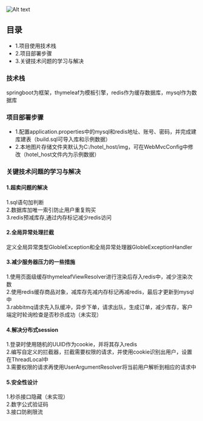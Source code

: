 ![Alt text](https://github.com/CcAled/hotel_manager/blob/master/demonstration/demonstration.jpg)
## 目录
* 1.项目使用技术栈
* 2.项目部署步骤
* 3.关键技术问题的学习与解决

### 技术栈
springboot为框架，thymeleaf为模板引擎，redis作为缓存数据库，mysql作为数据库
### 项目部署步骤
* 1.配置application.properties中的mysql和redis地址、账号、密码，并完成建库建表（build.sql可导入库和示例数据）
* 2.本地图片存储文件夹默认为C:/hotel_host/img，可在WebMvcConfig中修改（hotel_host文件内为示例数据）
### 关键技术问题的学习与解决
#### 1.超卖问题的解决
1.sql语句加判断<br>
2.数据库加唯一索引防止用户重复购买<br>
3.redis预减库存,通过内存标记减少redis访问<br>
#### 2.全局异常处理拦截
定义全局异常类型GlobleException和全局异常处理器GlobleExceptionHandler<br>
#### 3.减少服务器压力的一些措施
1.使用页面级缓存thymeleafViewResolver进行渲染后存入redis中，减少渲染次数<br>
2.使用redis缓存商品对象，减库存先减内存标记再减redis，最后才更新到mysql中<br>
3.rabbitmq请求先入队缓冲，异步下单，请求出队，生成订单，减少库存，客户端定时轮询检查是否秒杀成功（未实现）<br>
#### 4.解决分布式session
1.登录时使用随机的UUID作为cookie，并将其存入redis<br>
2.编写自定义的拦截器，拦截需要权限的请求，并使用cookie识别出用户，设置在ThreadLocal中<br>
3.需要权限的请求再使用UserArgumentResolver将当前用户解析到相应的请求中<br>
#### 5.安全性设计
1.秒杀接口隐藏（未实现）<br>
2.数字公式验证码<br>
3.接口防刷限流<br>
